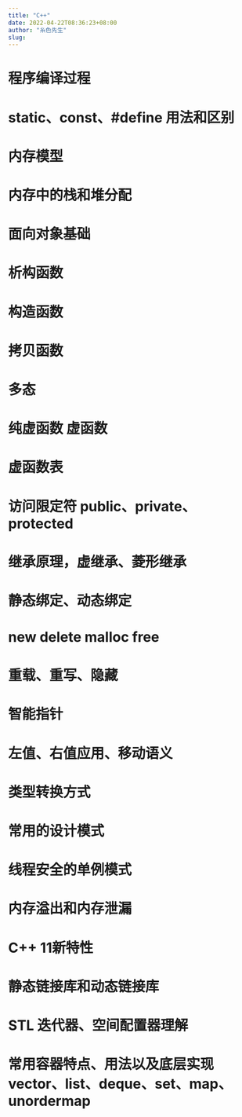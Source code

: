 ```yaml
---
title: "C++"
date: 2022-04-22T08:36:23+08:00
author: "糸色先生"
slug: 
---
```


# 程序编译过程

# static、const、#define 用法和区别


# 内存模型


# 内存中的栈和堆分配


# 面向对象基础

# 析构函数

# 构造函数


# 拷贝函数

# 多态

# 纯虚函数 虚函数

# 虚函数表


# 访问限定符 public、private、protected


# 继承原理，虚继承、菱形继承


# 静态绑定、动态绑定


# new delete malloc free

# 重载、重写、隐藏


# 智能指针


# 左值、右值应用、移动语义

# 类型转换方式


# 常用的设计模式


# 线程安全的单例模式


# 内存溢出和内存泄漏


# C++ 11新特性

# 静态链接库和动态链接库


# STL 迭代器、空间配置器理解


# 常用容器特点、用法以及底层实现 vector、list、deque、set、map、unordermap

